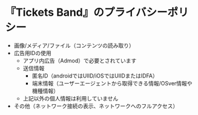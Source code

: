 # 『Tickets Band』のプライバシーポリシー

- 画像/メディア/ファイル（コンテンツの読み取り）
- 広告用IDの使用
  - アプリ内広告（Admod）で必要とされています
  - 送信情報
    - 匿名ID（androidではUIID/iOSではUIIDまたはIDFA）
    - 端末情報（ユーザーエージェントから取得できる情報/OSver情報や機種情報）
  - 上記以外の個人情報は利用していません
- その他（ネットワーク接続の表示、ネットワークへのフルアクセス）
